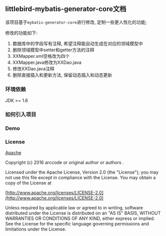 ## littlebird-mybatis-generator-core文档

该项目基于`mybatis-generator-core`进行修改, 定制一些更人性化的功能; 

修改的功能如下: 

1. 数据库中的字段写有注释, 希望注释能自动生成在对应的领域模型中
2. 删除领域模型中setter和getter方法的注释
3. XXMapper.xml空格改为四个
4. XXMapper.java修改为XXDao.java
5. 修改XXDao.java注释
6. 删除直接插入和更新方法, 保留动态插入和动态更新

### 环境依赖

JDK >= 1.6

### 如何引入项目

### Demo

### License

[Apache](http://www.apache.org/licenses/LICENSE-2.0)

Copyright (c) 2016 arccode or original author or authors .

Licensed under the Apache License, Version 2.0 (the "License");
you may not use this file except in compliance with the License.
You may obtain a copy of the License at

[http://www.apache.org/licenses/LICENSE-2.0](http://www.apache.org/licenses/LICENSE-2.0)

Unless required by applicable law or agreed to in writing, software
distributed under the License is distributed on an "AS IS" BASIS,
WITHOUT WARRANTIES OR CONDITIONS OF ANY KIND, either express or implied.
See the License for the specific language governing permissions and
limitations under the License.
